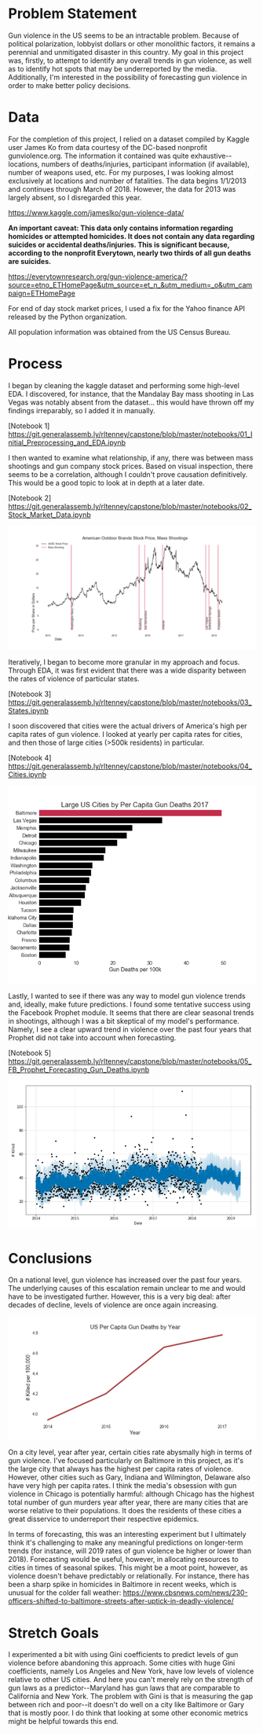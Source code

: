 # Problem Statement

Gun violence in the US seems to be an intractable problem. Because of political polarization, lobbyist dollars or other monolithic factors, it remains a perennial and unmitigated disaster in this country. My goal in this project was, firstly, to attempt to identify any overall trends in gun violence, as well as to identify hot spots that may be underreported by the media. Additionally, I'm interested in the possibility of forecasting gun violence in order to make better policy decisions.

# Data

For the completion of this project, I relied on a dataset compiled by Kaggle user James Ko from data courtesy of the DC-based nonprofit gunviolence.org. The information it contained was quite exhaustive--locations, numbers of deaths/injuries, participant information (if available), number of weapons used, etc. For my purposes, I was looking almost exclusively at locations and number of fatalities. The data begins 1/1/2013 and continues through March of 2018. However, the data for 2013 was largely absent, so I disregarded this year.

https://www.kaggle.com/jameslko/gun-violence-data/

**An important caveat: This data only contains information regarding homicides or attempted homicides. It does not contain any data regarding suicides or accidental deaths/injuries. This is significant because, according to the nonprofit Everytown, nearly two thirds of all gun deaths are suicides.**

https://everytownresearch.org/gun-violence-america/?source=etno_ETHomePage&utm_source=et_n_&utm_medium=_o&utm_campaign=ETHomePage

For end of day stock market prices, I used a fix for the Yahoo finance API released by the Python organization.

All population information was obtained from the US Census Bureau.

# Process

I began by cleaning the kaggle dataset and performing some high-level EDA. I discovered, for instance, that the Mandalay Bay mass shooting in Las Vegas was notably absent from the dataset... this would have thrown off my findings irreparably, so I added it in manually.

[Notebook 1]
https://git.generalassemb.ly/rltenney/capstone/blob/master/notebooks/01_Initial_Preprocessing_and_EDA.ipynb

I then wanted to examine what relationship, if any, there was between mass shootings and gun company stock prices. Based on visual inspection, there seems to be a correlation, although I couldn't prove causation definitively. This would be a good topic to look at in depth at a later date.

[Notebook 2]
https://git.generalassemb.ly/rltenney/capstone/blob/master/notebooks/02_Stock_Market_Data.ipynb

![](images/aobc_mass.png?raw=true)

Iteratively, I began to become more granular in my approach and focus. Through EDA, it was first evident that there was a wide disparity between the rates of violence of particular states.

[Notebook 3]
https://git.generalassemb.ly/rltenney/capstone/blob/master/notebooks/03_States.ipynb

I soon discovered that cities were the actual drivers of America's high per capita rates of gun violence. I looked at yearly per capita rates for cities, and then those of large cities (>500k residents) in particular.

[Notebook 4]
https://git.generalassemb.ly/rltenney/capstone/blob/master/notebooks/04_Cities.ipynb

![](images/large_cities_2017.png?raw=true)

Lastly, I wanted to see if there was any way to model gun violence trends and, ideally, make future predictions. I found some tentative success using the Facebook Prophet module. It seems that there are clear seasonal trends in shootings, although I was a bit skeptical of my model's performance. Namely, I see a clear upward trend in violence over the past four years that Prophet did not take into account when forecasting.

[Notebook 5]
https://git.generalassemb.ly/rltenney/capstone/blob/master/notebooks/05_FB_Prophet_Forecasting_Gun_Deaths.ipynb

![](images/gun_violence_forecast.png?raw=true)

# Conclusions

On a national level, gun violence has increased over the past four years. The underlying causes of this escalation remain unclear to me and would have to be investigated further. However, this is a very big deal: after decades of decline, levels of violence are once again increasing.

![](images/yearly_pc_gd.png?raw=true)

On a city level, year after year, certain cities rate abysmally high in terms of gun violence. I've focused particularly on Baltimore in this project, as it's the large city that always has the highest per capita rates of violence. However, other cities such as Gary, Indiana and Wilmington, Delaware also have very high per capita rates. I think the media's obsession with gun violence in Chicago is potentially harmful: although Chicago has the highest total number of gun murders year after year, there are many cities that are worse relative to their populations. It does the residents of these cities a great disservice to underreport their respective epidemics.

In terms of forecasting, this was an interesting experiment but I ultimately think it's challenging to make any meaningful predictions on longer-term trends (for instance, will 2019 rates of gun violence be higher or lower than 2018). Forecasting would be useful, however, in allocating resources to cities in times of seasonal spikes. This might be a moot point, however, as violence doesn't behave predictably or relationally. For instance, there has been a sharp spike in homicides in Baltimore in recent weeks, which is unusual for the colder fall weather: https://www.cbsnews.com/news/230-officers-shifted-to-baltimore-streets-after-uptick-in-deadly-violence/

# Stretch Goals

I experimented a bit with using Gini coefficients to predict levels of gun violence before abandoning this approach. Some cities with huge Gini coefficients, namely Los Angeles and New York, have low levels of violence relative to other US cities. And here you can't merely rely on the strength of gun laws as a predictor--Maryland has gun laws that are comparable to California and New York. The problem with Gini is that is measuring the gap between rich and poor--it doesn't do well on a city like Baltimore or Gary that is mostly poor. I do think that looking at some other economic metrics might be helpful towards this end.
